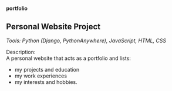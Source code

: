 #### portfolio

## Personal Website Project

_Tools: Python (Django, PythonAnywhere), JavaScript, HTML, CSS_

Description: <br />
  A personal website that acts as a portfolio and lists:
  * my projects and education
  * my work experiences
  * my interests and hobbies.
